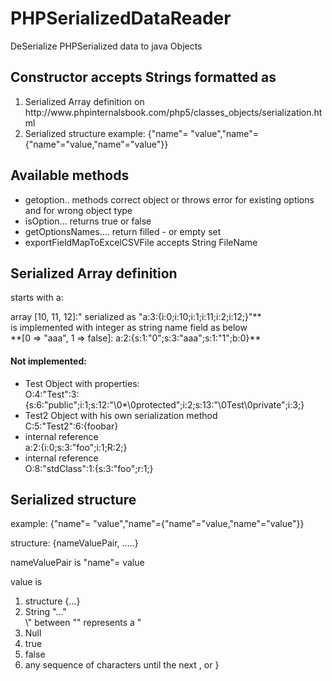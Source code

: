 <H1>PHPSerializedDataReader</H1>
<p>DeSerialize PHPSerialized data to java Objects</p>
<h2>Constructor accepts Strings formatted as</h2>

<ol>
    <li>Serialized Array definition on http://www.phpinternalsbook.com/php5/classes_objects/serialization.html </li>
    <li>Serialized structure example: {"name"= "value","name"={"name"="value,"name"="value"}} </li>
</ol>
<h2>Available methods</h2>
<ul>
    <li>getoption.. methods correct object or throws error for existing options and for wrong object type</li>
    <li>isOption... returns true or false</li>
    <li>getOptionsNames.... return filled - or empty set</li>
    <li>exportFieldMapToExcelCSVFile accepts String FileName</li>
</ul>


<h2>Serialized Array definition</h2>
<p> starts with a:</p>
<p> array [10, 11, 12]:" serialized as "a:3:{i:0;i:10;i:1;i:11;i:2;i:12;}"**<br>
    is implemented with integer as string name field as below<br>
    **[0 => "aaa", 1 => false]: a:2:{s:1:"0";s:3:"aaa";s:1:"1";b:0}**</p>

<h4> Not implemented:</h4>
<ul>
    <li>Test Object with properties:<br>
        O:4:"Test":3:{s:6:"public";i:1;s:12:"\0*\0protected";i:2;s:13:"\0Test\0private";i:3;}
    </li>
    <li>
        Test2 Object with his own serialization method <br>
        C:5:"Test2":6:{foobar}
    </li>
    <li>internal reference <br>
         a:2:{i:0;s:3:"foo";i:1;R:2;}
    </li>
    <li>internal reference <br>
         O:8:"stdClass":1:{s:3:"foo";r:1;}
    </li>
</ul>


<h2>Serialized structure</h2>
<p>example: {"name"= "value","name"={"name"="value,"name"="value"}}</p>


<p> structure: {nameValuePair, .....}</p>

<p>nameValuePair is "name"= value</p>

<p>value is </p>
<ol>
    <li>structure {...} </li>
    <li>String "..." <br>\" between "" represents a "</li>    
    <li>Null</li>
    <li>true</li>
    <li>false</li>
    <li>any sequence of characters until the next , or }</li>
</ol>